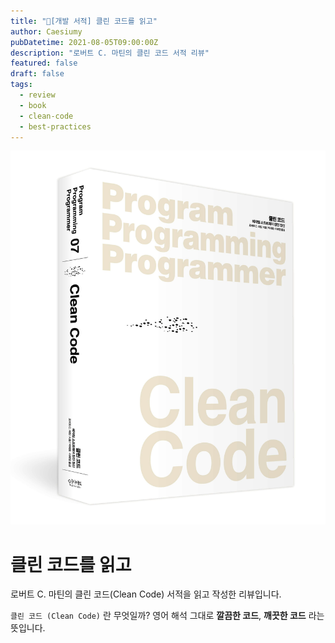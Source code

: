 ```yaml
---
title: "📖[개발 서적] 클린 코드를 읽고"
author: Caesiumy
pubDatetime: 2021-08-05T09:00:00Z
description: "로버트 C. 마틴의 클린 코드 서적 리뷰"
featured: false
draft: false
tags:
  - review
  - book
  - clean-code
  - best-practices
---
```


![book](./book.jpg)

# 클린 코드를 읽고

로버트 C. 마틴의 클린 코드(Clean Code) 서적을 읽고 작성한 리뷰입니다.

`클린 코드 (Clean Code)` 란 무엇일까? 영어 해석 그대로 **깔끔한 코드**, **깨끗한 코드** 라는 뜻입니다.